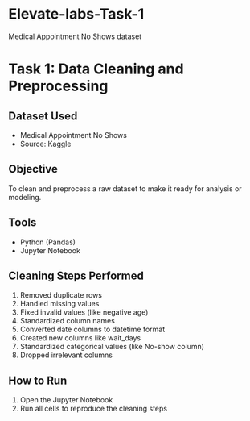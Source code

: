 # Elevate-labs-Task-1
Medical Appointment No Shows dataset 

# Task 1: Data Cleaning and Preprocessing

## Dataset Used
- Medical Appointment No Shows  
- Source: Kaggle

## Objective
To clean and preprocess a raw dataset to make it ready for analysis or modeling.

## Tools
- Python (Pandas)
- Jupyter Notebook

## Cleaning Steps Performed
1. Removed duplicate rows
2. Handled missing values
3. Fixed invalid values (like negative age)
4. Standardized column names
5. Converted date columns to datetime format
6. Created new columns like wait_days
7. Standardized categorical values (like No-show column)
8. Dropped irrelevant columns

## How to Run
1. Open the Jupyter Notebook
2. Run all cells to reproduce the cleaning steps

